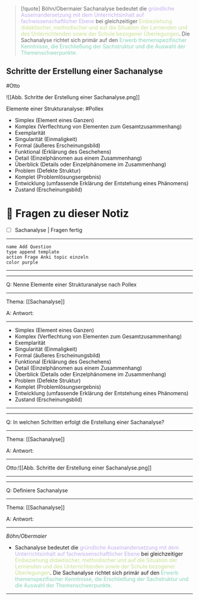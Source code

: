 >[!quote] Böhn/Obermaier
>Sachanalyse bedeutet die <span style="color:#c2afef">gründliche Auseinandersetzung mit dem Unterrichtsinhalt auf fachwissenschaftlicher Ebene</span> bei gleichzeitiger <span style="color:#c6df90">Einbeziehung didaktischer, methodischer und auf die Situation der Lernenden und des Unterrichtenden sowie der Schule bezogener Überlegungen</span>. Die Sachanalyse richtet sich primär auf den <span style="color:#84d2b8">Erwerb themenspezifischer Kenntnisse, die Erschließung der Sachstruktur und die Auswahl der Themenschwerpunkte.</span>

## Schritte der Erstellung einer Sachanalyse

#Otto

![[Abb. Schritte der Erstellung einer Sachanalyse.png]]

Elemente einer Strukturanalyse: #Pollex

- Simplex (Element eines Ganzen)
- Komplex (Verflechtung von Elementen zum Gesamtzusammenhang) 
- Exemplarität 
- Singularität (Einmaligkeit)
- Formal (äußeres Erscheinungsbild)
- Funktional (Erklärung des Geschehens)
- Detail (Einzelphänomen aus einem Zusammenhang)
- Überblick (Details oder Einzelphänomene im Zusammenhang)
- Problem (Defekte Struktur)
- Komplet (Problemlösungsergebnis)
- Entwicklung (umfassende Erklärung der Entstehung eines Phänomens)
- Zustand (Erscheinungsbild)

# 🔎 Fragen zu dieser Notiz

- [ ] Sachanalyse  | Fragen fertig

---
```button
name Add Question
type append template
action Frage Anki topic einzeln 
color purple
```
___
---

Q: Nenne Elemente einer Strukturanalyse nach Pollex
___
Thema: [[Sachanalyse]] 

A: Antwort: 
___
- Simplex (Element eines Ganzen)
- Komplex (Verflechtung von Elementen zum Gesamtzusammenhang) 
- Exemplarität 
- Singularität (Einmaligkeit)
- Formal (äußeres Erscheinungsbild)
- Funktional (Erklärung des Geschehens)
- Detail (Einzelphänomen aus einem Zusammenhang)
- Überblick (Details oder Einzelphänomene im Zusammenhang)
- Problem (Defekte Struktur)
- Komplet (Problemlösungsergebnis)
- Entwicklung (umfassende Erklärung der Entstehung eines Phänomens)
- Zustand (Erscheinungsbild)
<!--ID: 1711802923177-->




___
---

Q: In welchen Schritten erfolgt die Erstellung einer Sachanalyse?
___
Thema: [[Sachanalyse]] 

A: Antwort: 
___
Otto:![[Abb. Schritte der Erstellung einer Sachanalyse.png]]
<!--ID: 1711802923180-->


___
---

Q: Definiere Sachanalyse
___
Thema: [[Sachanalyse]] 

A: Antwort: 
___
_Böhn/Obermaier_
- Sachanalyse bedeutet die <span style="color:#c2afef">gründliche Auseinandersetzung mit dem Unterrichtsinhalt auf fachwissenschaftlicher Ebene</span> bei gleichzeitiger <span style="color:#c6df90">Einbeziehung didaktischer, methodischer und auf die Situation der Lernenden und des Unterrichtenden sowie der Schule bezogener Überlegungen</span>. Die Sachanalyse richtet sich primär auf den <span style="color:#84d2b8">Erwerb themenspezifischer Kenntnisse, die Erschließung der Sachstruktur und die Auswahl der Themenschwerpunkte.</span>
<!--ID: 1711802923183-->


___





